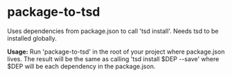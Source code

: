 # package-to-tsd

Uses dependencies from package.json to call 'tsd install'. Needs tsd to be installed globally.

**Usage:** Run 'package-to-tsd' in the root of your project where package.json lives. The result will be the same as calling 'tsd install $DEP --save' where $DEP will be each dependency in the package.json.


